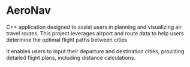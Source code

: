 # AeroNav
C++ application designed to assist users in planning and visualizing air travel routes. This project leverages airport and route data to help users determine the optimal flight paths between cities

It enables users to input their departure and destination cities, providing detailed flight plans, including distance calculations.

